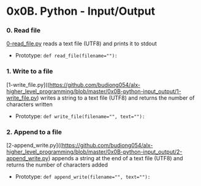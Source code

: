 # 0x0B. Python - Input/Output

### 0. Read file
[0-read\_file.py](https://github.com/budiong054/alx-higher_level_programming/blob/master/0x0B-python-input_output/0-read_file.py) reads a text file (UTF8) and prints it to stdout
- Prototype: `def read_file(filename=""):`

### 1. Write to a file
[1-write\_file.py]((https://github.com/budiong054/alx-higher_level_programming/blob/master/0x0B-python-input_output/1-write_file.py) writes a string to a text file (UTF8) and returns the number of characters written
- Prototype: `def write_file(filename="", text=""):`

### 2. Append to a file
[2-append\_write.py]((https://github.com/budiong054/alx-higher_level_programming/blob/master/0x0B-python-input_output/2-append_write.py) appends a string at the end of a text file (UTF8) and returns the number of characters added
- Prototype: `def append_write(filename="", text=""):`
